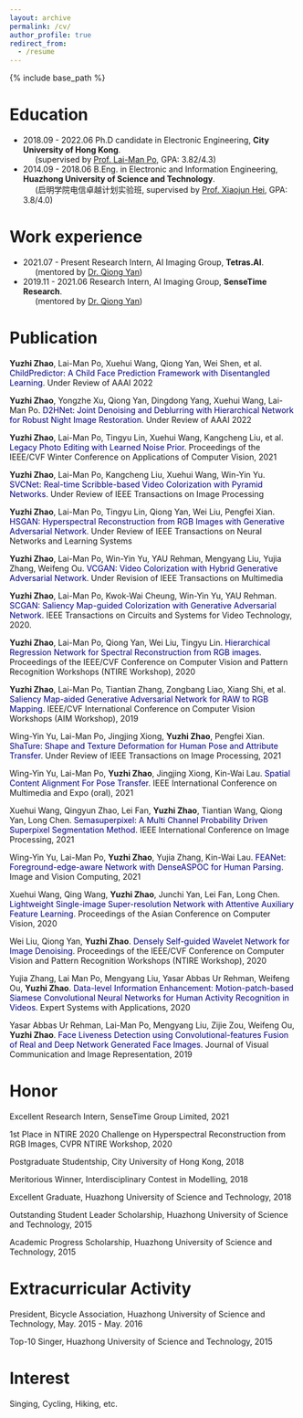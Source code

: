 ```yaml
---
layout: archive
permalink: /cv/
author_profile: true
redirect_from:
  - /resume
---
```


{% include base_path %}

Education
======
* 2018.09 - 2022.06 Ph.D candidate in Electronic Engineering, **City University of Hong Kong**. <br>
&ensp;&ensp;&ensp;(supervised by [Prof. Lai-Man Po](http://www.ee.cityu.edu.hk/~lmpo/), GPA: 3.82/4.3) 
* 2014.09 - 2018.06 B.Eng. in Electronic and Information Engineering, **Huazhong University of Science and Technology**. <br>
&ensp;&ensp;&ensp;(启明学院电信卓越计划实验班, supervised by [Prof. Xiaojun Hei](https://scholar.google.com/citations?user=x9vhdoIAAAAJ&hl=en), GPA: 3.8/4.0) 

Work experience
======
* 2021.07 - Present Research Intern, AI Imaging Group, **Tetras.AI**. <br>
&ensp;&ensp;&ensp;(mentored by [Dr. Qiong Yan](http://www.yan-qiong.com/))
* 2019.11 - 2021.06 Research Intern, AI Imaging Group, **SenseTime Research**. <br>
&ensp;&ensp;&ensp;(mentored by [Dr. Qiong Yan](http://www.yan-qiong.com/))

Publication
======
**Yuzhi Zhao**, Lai-Man Po, Xuehui Wang, Qiong Yan, Wei Shen, et al. <font color='Navy'>ChildPredictor: A Child Face Prediction Framework with Disentangled Learning</font>. Under Review of AAAI 2022

**Yuzhi Zhao**, Yongzhe Xu, Qiong Yan, Dingdong Yang, Xuehui Wang, Lai-Man Po. <font color='Navy'>D2HNet: Joint Denoising and Deblurring with Hierarchical Network for Robust Night Image Restoration</font>. Under Review of AAAI 2022

**Yuzhi Zhao**, Lai-Man Po, Tingyu Lin, Xuehui Wang, Kangcheng Liu, et al. <font color='Navy'>Legacy Photo Editing with Learned Noise Prior</font>. Proceedings of the IEEE/CVF Winter Conference on Applications of Computer Vision, 2021

**Yuzhi Zhao**, Lai-Man Po, Kangcheng Liu, Xuehui Wang, Win-Yin Yu. <font color='Navy'>SVCNet: Real-time Scribble-based Video Colorization with Pyramid Networks</font>. Under Review of IEEE Transactions on Image Processing

**Yuzhi Zhao**, Lai-Man Po, Tingyu Lin, Qiong Yan, Wei Liu, Pengfei Xian. <font color='Navy'>HSGAN: Hyperspectral Reconstruction from RGB Images with Generative Adversarial Network</font>. Under Review of IEEE Transactions on Neural Networks and Learning Systems

**Yuzhi Zhao**, Lai-Man Po, Win-Yin Yu, YAU Rehman, Mengyang Liu, Yujia Zhang, Weifeng Ou. <font color='Navy'>VCGAN: Video Colorization with Hybrid Generative Adversarial Network</font>. Under Revision of IEEE Transactions on Multimedia

**Yuzhi Zhao**, Lai-Man Po, Kwok-Wai Cheung, Win-Yin Yu, YAU Rehman. <font color='Navy'>SCGAN: Saliency Map-guided Colorization with Generative Adversarial Network</font>. IEEE Transactions on Circuits and Systems for Video Technology, 2020.

**Yuzhi Zhao**, Lai-Man Po, Qiong Yan, Wei Liu, Tingyu Lin. <font color='Navy'>Hierarchical Regression Network for Spectral Reconstruction from RGB images</font>. Proceedings of the IEEE/CVF Conference on Computer Vision and Pattern Recognition Workshops (NTIRE Workshop), 2020

**Yuzhi Zhao**, Lai-Man Po, Tiantian Zhang, Zongbang Liao, Xiang Shi, et al. <font color='Navy'>Saliency Map-aided Generative Adversarial Network for RAW to RGB Mapping</font>. IEEE/CVF International Conference on Computer Vision Workshops (AIM Workshop), 2019

Wing-Yin Yu, Lai-Man Po, Jingjing Xiong, **Yuzhi Zhao**, Pengfei Xian. <font color='Navy'>ShaTure: Shape and Texture Deformation for Human Pose and Attribute Transfer</font>. Under Review of IEEE Transactions on Image Processing, 2021

Wing-Yin Yu, Lai-Man Po, **Yuzhi Zhao**, Jingjing Xiong, Kin-Wai Lau. <font color='Navy'>Spatial Content Alignment For Pose Transfer</font>. IEEE International Conference on Multimedia and Expo (oral), 2021

Xuehui Wang, Qingyun Zhao, Lei Fan, **Yuzhi Zhao**, Tiantian Wang, Qiong Yan, Long Chen. <font color='Navy'>Semasuperpixel: A Multi Channel Probability Driven Superpixel Segmentation Method</font>. IEEE International Conference on Image Processing, 2021

Wing-Yin Yu, Lai-Man Po, **Yuzhi Zhao**, Yujia Zhang, Kin-Wai Lau. <font color='Navy'>FEANet: Foreground-edge-aware Network with DenseASPOC for Human Parsing</font>. Image and Vision Computing, 2021

Xuehui Wang, Qing Wang, **Yuzhi Zhao**, Junchi Yan, Lei Fan, Long Chen. <font color='Navy'>Lightweight Single-image Super-resolution Network with Attentive Auxiliary Feature Learning</font>. Proceedings of the Asian Conference on Computer Vision, 2020

Wei Liu, Qiong Yan, **Yuzhi Zhao**. <font color='Navy'>Densely Self-guided Wavelet Network for Image Denoising</font>. Proceedings of the IEEE/CVF Conference on Computer Vision and Pattern Recognition Workshops (NTIRE Workshop), 2020

Yujia Zhang, Lai Man Po, Mengyang Liu, Yasar Abbas Ur Rehman, Weifeng Ou, **Yuzhi Zhao**. <font color='Navy'>Data-level Information Enhancement: Motion-patch-based Siamese Convolutional Neural Networks for Human Activity Recognition in Videos</font>. Expert Systems with Applications, 2020

Yasar Abbas Ur Rehman, Lai-Man Po, Mengyang Liu, Zijie Zou, Weifeng Ou, **Yuzhi Zhao**. <font color='Navy'>Face Liveness Detection using Convolutional-features Fusion of Real and Deep Network Generated Face Images</font>. Journal of Visual Communication and Image Representation, 2019

Honor
======
Excellent Research Intern, SenseTime Group Limited, 2021

1st Place in NTIRE 2020 Challenge on Hyperspectral Reconstruction from RGB Images, CVPR NTIRE Workshop, 2020

Postgraduate Studentship, City University of Hong Kong, 2018

Meritorious Winner, Interdisciplinary Contest in Modelling, 2018

Excellent Graduate, Huazhong University of Science and Technology, 2018

Outstanding Student Leader Scholarship, Huazhong University of Science and Technology, 2015

Academic Progress Scholarship, Huazhong University of Science and Technology, 2015

Extracurricular Activity
======
President, Bicycle Association, Huazhong University of Science and Technology, May. 2015 - May. 2016

Top-10 Singer, Huazhong University of Science and Technology, 2015

Interest
======
Singing, Cycling, Hiking, etc.
